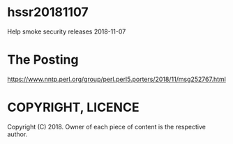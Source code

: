 # hssr20181107

Help smoke security releases 2018-11-07

# The Posting

https://www.nntp.perl.org/group/perl.perl5.porters/2018/11/msg252767.html

# COPYRIGHT, LICENCE

Copyright (C) 2018. Owner of each piece of content is the respective author.
